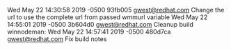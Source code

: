 Wed May 22 14:30:58 2019 -0500 93fb005 gwest@redhat.com Change the url to use the complete url from passed wmmurl variable
Wed May 22 14:55:01 2019 -0500 3b604d0 gwest@redhat.com Cleanup build
winnodeman: Wed May 22 14:57:41 2019 -0500 480d7ca gwest@redhat.com Fix build notes
